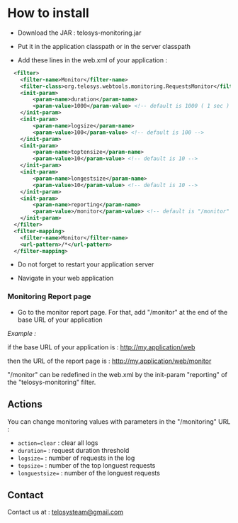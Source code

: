 How to install
==========

* Download the JAR : telosys-monitoring.jar

* Put it in the application classpath or in the server classpath

* Add these lines in the web.xml of your application :

```xml
  <filter>
    <filter-name>Monitor</filter-name>
    <filter-class>org.telosys.webtools.monitoring.RequestsMonitor</filter-class>    
    <init-param>
    	<param-name>duration</param-name>
    	<param-value>1000</param-value> <!-- default is 1000 ( 1 sec )  -->
    </init-param>
    <init-param>
    	<param-name>logsize</param-name>
    	<param-value>100</param-value> <!-- default is 100 -->
    </init-param>
    <init-param>
    	<param-name>toptensize</param-name>
    	<param-value>10</param-value> <!-- default is 10 -->
    </init-param>
    <init-param>
    	<param-name>longestsize</param-name>
    	<param-value>10</param-value> <!-- default is 10 -->
    </init-param>
    <init-param>
    	<param-name>reporting</param-name>
    	<param-value>/monitor</param-value> <!-- default is "/monitor" -->
    </init-param>
  </filter>
  <filter-mapping>
  	<filter-name>Monitor</filter-name>
  	<url-pattern>/*</url-pattern>
  </filter-mapping>
```

* Do not forget to restart your application server

* Navigate in your web application

### Monitoring Report page

* Go to the monitor report page. For that, add "/monitor" at the end of the base URL of your application

_Example :_

if the base URL of your application is : http://my.application/web

then the URL of the report page is : http://my.application/web/monitor

"/monitor" can be redefined in the web.xml by the init-param "reporting" of the "telosys-monitoring" filter.

Actions
-------

You can change monitoring values with parameters in the "/monitoring" URL :
* ```action=clear``` : clear all logs
* ```duration=``` : request duration threshold
* ```logsize=``` : number of requests in the log
* ```topsize=``` : number of the top longuest requests
* ```longuestsize=``` : number of the longuest requests




Contact
---

Contact us at : [telosysteam@gmail.com](telosysteam@gmail.com)